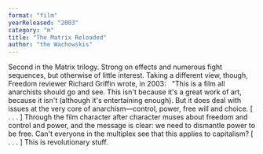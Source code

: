 ```yaml
---
format: "film"
yearReleased: "2003"
category: "m"
title: "The Matrix Reloaded"
author: "the Wachowskis"
---
```

Second in the Matrix trilogy. Strong on  effects and numerous fight sequences, but otherwise of little  interest. Taking a different view, though,   Freedom reviewer Richard Griffin wrote, in 2003:
 
"This is a film all anarchists should go  and see. This isn't because it's a great work of art, because it isn't (although  it's entertaining enough). But it does deal with issues at the very core of  anarchism—control, power, free will and choice. [ . . . ] Through the film  character after character muses about freedom and control and power, and the  message is clear: we need to dismantle power to be free. Can't everyone in the  multiplex see that this applies to capitalism? [ . . . ] This is revolutionary  stuff.